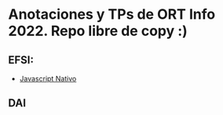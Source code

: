 # Anotaciones y TPs de ORT Info 2022. Repo libre de copy :)

## **EFSI**:
- [Javascript Nativo](https://github.com/nicofishman/ort-2022/tree/master/EFSI/JavaScript%20Nativo) 

## **DAI**
